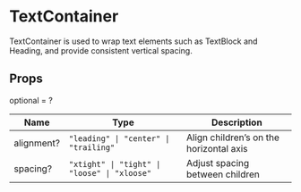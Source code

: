 # TextContainer

TextContainer is used to wrap text elements such as TextBlock and Heading, and provide
consistent vertical spacing.

## Props

optional = ?

| Name       | Type                                                                | Description                             |
| ---------- | ------------------------------------------------------------------- | --------------------------------------- |
| alignment? | <code>"leading" &#124; "center" &#124; "trailing"</code>            | Align children’s on the horizontal axis |
| spacing?   | <code>"xtight" &#124; "tight" &#124; "loose" &#124; "xloose"</code> | Adjust spacing between children         |
